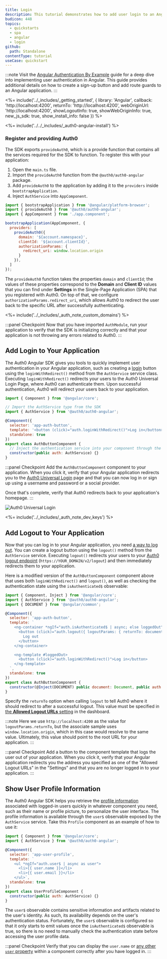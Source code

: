 ```yaml
---
title: Login
description: This tutorial demonstrates how to add user login to an Angular application using Auth0.
budicon: 448
topics:
  - quickstarts
  - spa
  - angular
  - login
github:
  path: Standalone
contentType: tutorial
useCase: quickstart
---
```


<!-- markdownlint-disable MD002 MD034 MD041 -->

:::note
Visit the <a href="https://developer.auth0.com/resources/guides/spa/angular/basic-authentication" target="_blank">Angular Authentication By Example</a> guide for a deep dive into implementing user authentication in Angular. This guide provides additional details on how to create a sign-up button and add route guards to an Angular application.
:::

<%= include('../_includes/_getting_started', { library: 'Angular', callback: 'http://localhost:4200', returnTo: 'http://localhost:4200', webOriginUrl: 'http://localhost:4200', showLogoutInfo: true, showWebOriginInfo: true, new_js_sdk: true, show_install_info: false }) %>

<%= include('../../_includes/_auth0-angular-install') %>

### Register and providing Auth0

The SDK exports `provideAuth0`, which is a provide function that contains all the services required for the SDK to function. To register this with your application:

1. Open the `main.ts` file.
2. Import the `provideAuth0` function from the `@auth0/auth0-angular` package.
3. Add `provideAuth0` to the application by adding it to the `providers` inside `bootstrapApplication`.
4. Inject `AuthService` into `AppComponent`.

```javascript
import { bootstrapApplication } from '@angular/platform-browser';
import { provideAuth0 } from '@auth0/auth0-angular';
import { AppComponent } from './app.component';

bootstrapApplication(AppComponent, {
  providers: [
    provideAuth0({
      domain: '${account.namespace}',
      clientId: '${account.clientId}',
      authorizationParams: {
        redirect_uri: window.location.origin
      }
    }),
  ]
});
```

The `provideAuth0` function takes the properties `domain` and `clientId`; the values of these properties correspond to the **Domain** and **Client ID** values that you can find under **Settings** in the Single-Page Application (SPA) that you registered with Auth0. On top of that, we configure `authorizationParams.redirect_uri`, which allows Auth0 to redirect the user back to the specific URL after successfully authenticating.

<%= include('../_includes/_auth_note_custom_domains') %>

:::panel Checkpoint
Now that you have imported `AuthModule`, run your application to verify that the SDK is initializing correctly and that your application is not throwing any errors related to Auth0.
:::

## Add Login to Your Application

The Auth0 Angular SDK gives you tools to quickly implement user authentication in your Angular application, such as creating a <a href="/login" target="_blank">login</a> button using the `loginWithRedirect()` method from the `AuthService` service class. Executing `loginWithRedirect()` redirects your users to the Auth0 Universal Login Page, where Auth0 can authenticate them. Upon successful authentication, Auth0 will redirect your users back to your application.

```javascript
import { Component } from '@angular/core';

// Import the AuthService type from the SDK
import { AuthService } from '@auth0/auth0-angular';

@Component({
  selector: 'app-auth-button',
  template: '<button (click)="auth.loginWithRedirect()">Log in</button>',
  standalone: true
})
export class AuthButtonComponent {
  // Inject the authentication service into your component through the constructor
  constructor(public auth: AuthService) {}
}
```

:::panel Checkpoint
Add the `AuthButtonComponent` component to your application. When you click it, verify that your Angular application redirects you to the <a href="https://auth0.com/universal-login" target="_blank">Auth0 Universal Login</a> page and that you can now log in or sign up using a username and password or a social provider.

Once that's complete, verify that Auth0 redirects back to your application's homepage.
:::

![Auth0 Universal Login](/media/quickstarts/universal-login.png)

<%= include('../_includes/_auth_note_dev_keys') %>

## Add Logout to Your Application

Now that you can log in to your Angular application, you need <a href="/logout/guides/logout-auth0" target="_blank">a way to log out</a>. You can create a logout button using the `logout()` method from the `AuthService` service. Executing `logout()` redirects your users to your <a href="/api/authentication?javascript#logout" target="_blank">Auth0 logout endpoint</a> (`https://YOUR_DOMAIN/v2/logout`) and then immediately redirects them to your application.

Here is a modified version of the `AuthButtonComponent` component above that uses both `loginWithRedirect()` and `logout()`, as well as checking the authentication state using the `isAuthenticated$` observable:

```javascript
import { Component, Inject } from '@angular/core';
import { AuthService } from '@auth0/auth0-angular';
import { DOCUMENT } from '@angular/common';

@Component({
  selector: 'app-auth-button',
  template: `
    <ng-container *ngIf="auth.isAuthenticated$ | async; else loggedOut">
      <button (click)="auth.logout({ logoutParams: { returnTo: document.location.origin } })">
        Log out
      </button>
    </ng-container>

    <ng-template #loggedOut>
      <button (click)="auth.loginWithRedirect()">Log in</button>
    </ng-template>
  `,
  standalone: true
})
export class AuthButtonComponent {
  constructor(@Inject(DOCUMENT) public document: Document, public auth: AuthService) {}
}
```

Specify the `returnTo` option when calling `logout` to tell Auth0 where it should redirect to after a successful logout. This value must be specified in <a href="#configure-logout-urls" target="_blank">the **Allowed Logout URLs** setting</a> in the dashboard.

:::note
Here we use `http://localhost:4200` as the value for `logoutParams.returnTo`, but the associate sample uses `window.location.origin`, which in this case would resolve to the same value. Ultimately, this value should point to the root URL for your application.
:::

:::panel Checkpoint
Add a button to the component template that logs the user out of your application. When you click it, verify that your Angular application redirects you the address you specified as one of the "Allowed Logout URLs" in the "Settings" and that you are no longer logged in to your application.
:::

## Show User Profile Information

The Auth0 Angular SDK helps you retrieve the <a href="/users/concepts/overview-user-profile" target="_blank">profile information</a> associated with logged-in users quickly in whatever component you need, such as their name or profile picture, to personalize the user interface. The profile information is available through the `user$` observable exposed by the `AuthService` service. Take this `Profile` component as an example of how to use it:

```javascript
import { Component } from '@angular/core';
import { AuthService } from '@auth0/auth0-angular';

@Component({
  selector: 'app-user-profile',
  template: `
    <ul *ngIf="auth.user$ | async as user">
      <li>{{ user.name }}</li>
      <li>{{ user.email }}</li>
    </ul>`,
  standalone: true
})
export class UserProfileComponent {
  constructor(public auth: AuthService) {}
}
```

The `user$` observable contains sensitive information and artifacts related to the user's identity. As such, its availability depends on the user's authentication status. Fortunately, the `user$` observable is configured so that it only starts to emit values once the `isAuthenticated$` observable is true, so there is no need to manually check the authentication state before accessing the user profile data.

:::panel Checkpoint
Verify that you can display the `user.name` or <a href="/users/references/user-profile-structure#user-profile-attributes" target="_blank">any other `user` property</a> within a component correctly after you have logged in.
:::